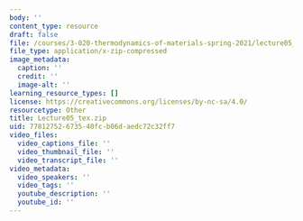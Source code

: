```yaml
---
body: ''
content_type: resource
draft: false
file: /courses/3-020-thermodynamics-of-materials-spring-2021/lecture05_tex.zip
file_type: application/x-zip-compressed
image_metadata:
  caption: ''
  credit: ''
  image-alt: ''
learning_resource_types: []
license: https://creativecommons.org/licenses/by-nc-sa/4.0/
resourcetype: Other
title: Lecture05_tex.zip
uid: 77812752-6735-40fc-b06d-aedc72c32ff7
video_files:
  video_captions_file: ''
  video_thumbnail_file: ''
  video_transcript_file: ''
video_metadata:
  video_speakers: ''
  video_tags: ''
  youtube_description: ''
  youtube_id: ''
---
```

